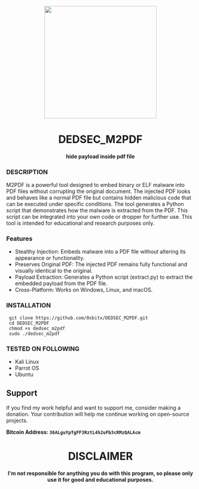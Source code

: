 
<p align="center">
<img src="https://media4.giphy.com/media/v1.Y2lkPTc5MGI3NjExendjcjZjN2Z2cXllMHB3ZXBubTBqeHJmcnl4cms4OTI2ampsbTB5dyZlcD12MV9pbnRlcm5hbF9naWZfYnlfaWQmY3Q9Zw/vCFdAw72pa8lYaWyNR/giphy.gif", width="300", height="300">
</p>

<h1 align="center"> DEDSEC_M2PDF </h1>
<h4 align="center"> hide payload inside pdf file</h4>

### DESCRIPTION
M2PDF is a powerful tool designed to embed binary or ELF malware into PDF files without corrupting the original document. The injected PDF looks and behaves like a normal PDF file but contains hidden malicious code that can be executed under specific conditions. The tool generates a Python script that demonstrates how the malware is extracted from the PDF. This script can be integrated into your own code or dropper for further use. This tool is intended for educational and research purposes only.

### Features

  * Stealthy Injection: Embeds malware into a PDF file without altering its appearance or functionality.
  * Preserves Original PDF: The injected PDF remains fully functional and visually identical to the original.
  * Payload Extraction: Generates a Python script (extract.py) to extract the embedded payload from the PDF file.
  * Cross-Platform: Works on Windows, Linux, and macOS.
    
### INSTALLATION
     git clone https://github.com/0xbitx/DEDSEC_M2PDF.git
     cd DEDSEC_M2PDF
     chmod +x dedsec_m2pdf
     sudo ./dedsec_m2pdf

### TESTED ON FOLLOWING
* Kali Linux 
* Parrot OS 
* Ubuntu

## Support

If you find my work helpful and want to support me, consider making a donation. Your contribution will help me continue working on open-source projects.

**Bitcoin Address: `36ALguYpTgFF3RztL4h2uFb3cRMzQALAcm`**
   
<h1 align="center"> DISCLAIMER </h1>

<h4 align="center">I'm not responsible for anything you do with this program, so please only use it for good and educational purposes. </h4>
